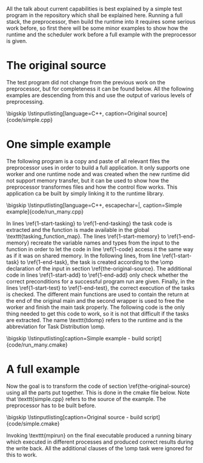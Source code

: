 All the talk about current capabilities is best explained by a simple test program in the repository which shall be 
explained here.
Running a full stack, the preprocessor, then build the runtime into it requires some serious work before, so first there
will be some minor examples to show how the runtime and the scheduler work before a full example with the preprocessor
is given.

# The original source
The test program did not change from the previous work on the preprocessor, but for completeness it can be found below.
All the following examples are descending from this and use the output of various levels of preprocessing.

\bigskip
\lstinputlisting[language=C++, caption=Original source]{code/simple.cpp}

# One simple example
The following program is a copy and paste of all relevant files the preprocessor uses in order to build a full 
application.
It only supports one worker and one runtime node and was created when the new runtime did not support memory transfer, 
but it can be used to show how the preprocessor transformes files and how the control flow works.
This application ca be built by simply linking it to the runtime library.

\bigskip
\lstinputlisting[language=C++, escapechar=|, caption=Simple example]{code/run_many.cpp}

In lines \ref{1-start-tasking} to \ref{1-end-tasking} the task code is extracted and the function is made available 
in the global \texttt{tasking\_function\_map}. 
The lines \ref{1-start-memory} to \ref{1-end-memory} recreate the variable names and types from the input to the 
function in order to let the code in line \ref{1-code} access it the same way as if it was on shared memory.
In the following lines, from line \ref{1-start-task} to \ref{1-end-task}, the task is created according to the 
\omp declaration of the input in section \ref{the-original-source}.
The additional code in lines \ref{1-start-add} to \ref{1-end-add} only check whether the correct preconditions for a 
successful program run are given.
Finally, in the lines \ref{1-start-test} to \ref{1-end-test}, the correct execution of the tasks is checked.
The different main functions are used to contain the return at the end of the original main and the second wrapper is
used to free the worker and finish the main task properly.
The following code is the only thing needed to get this code to work, so it is not that difficult if the tasks are 
extracted.
The name \texttt{tdomp} refers to the runtime and is the abbreviation for Task Distribution \omp.

\bigskip
\lstinputlisting[caption=Simple example - build script]{code/run_many.cmake}

# A full example
Now the goal is to transform the code of section \ref{the-original-source} using all the parts put together.
This is done in the cmake file below.
Note that \texttt{simple.cpp} refers to the source of the example.
The preprocessor has to be built before.

\bigskip
\lstinputlisting[caption=Original source - build script]{code/simple.cmake}

Invoking \texttt{mpirun} on the final executable produced a running binary which executed in different processes and 
produced correct results during the write back.
All the additional clauses of the \omp task were ignored for this to work.